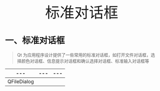 <center><font size=50>标准对话框</font></center>

# 一、标准对话框

> Qt 为应用程序设计提供了一些常用的标准对话框，如打开文件对话框，选择颜色对话框、信息提示对话框和确认选择对话框、标准输入对话框等

| ---         | ---  | ---  |
| ----------- | ---- | ---- |
| QFileDialog |      |      |









